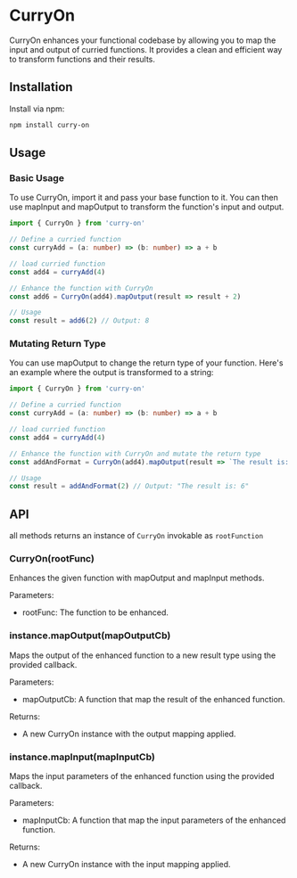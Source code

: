 # CurryOn
CurryOn enhances your functional codebase by allowing you to map the input and output of curried functions. It provides a clean and efficient way to transform functions and their results.

## Installation
Install via npm:

```.bash
npm install curry-on
```

## Usage
### Basic Usage
To use CurryOn, import it and pass your base function to it. You can then use mapInput and mapOutput to transform the function's input and output.

```.ts
import { CurryOn } from 'curry-on'

// Define a curried function
const curryAdd = (a: number) => (b: number) => a + b

// load curried function
const add4 = curryAdd(4)

// Enhance the function with CurryOn
const add6 = CurryOn(add4).mapOutput(result => result + 2)

// Usage
const result = add6(2) // Output: 8
```

### Mutating Return Type
You can use mapOutput to change the return type of your function. Here's an example where the output is transformed to a string:

```.ts
import { CurryOn } from 'curry-on'

// Define a curried function
const curryAdd = (a: number) => (b: number) => a + b

// load curried function
const add4 = curryAdd(4)

// Enhance the function with CurryOn and mutate the return type
const addAndFormat = CurryOn(add4).mapOutput(result => `The result is: ${result}`)

// Usage
const result = addAndFormat(2) // Output: "The result is: 6"
```

## API
all methods returns an instance of `CurryOn` invokable as `rootFunction`

### CurryOn(rootFunc)
Enhances the given function with mapOutput and mapInput methods.

Parameters:
- rootFunc: The function to be enhanced.

### instance.mapOutput(mapOutputCb)
Maps the output of the enhanced function to a new result type using the provided callback.

Parameters:
- mapOutputCb: A function that map the result of the enhanced function.

Returns:
- A new CurryOn instance with the output mapping applied.

### instance.mapInput(mapInputCb)
Maps the input parameters of the enhanced function using the provided callback.

Parameters:
- mapInputCb: A function that map the input parameters of the enhanced function.

Returns:
- A new CurryOn instance with the input mapping applied.